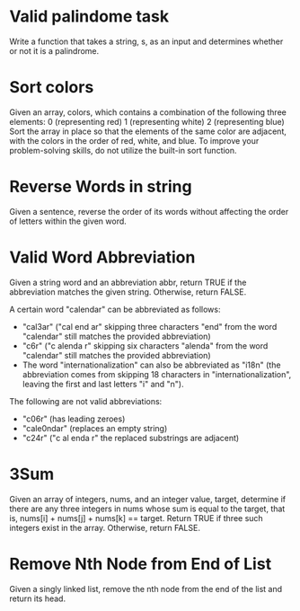 # Valid palindome task

Write a function that takes a string, s, as an input and determines whether or not it is a palindrome.

# Sort colors

Given an array, colors, which contains a combination of the following three elements:
0 (representing red)
1 (representing white)
2 (representing blue)
Sort the array in place so that the elements of the same color are adjacent, with the colors in the order of red, white, and blue. To improve your problem-solving skills, do not utilize the built-in sort function.

# Reverse Words in string

Given a sentence, reverse the order of its words without affecting the order of letters within the given word.

# Valid Word Abbreviation

Given a string word and an abbreviation abbr, return TRUE if the abbreviation matches the given string. Otherwise, return FALSE.

A certain word "calendar" can be abbreviated as follows:

- "cal3ar" ("cal end ar" skipping three characters "end" from the word "calendar" still matches the provided abbreviation)
- "c6r" ("c alenda r" skipping six characters "alenda" from the word "calendar" still matches the provided abbreviation)
- The word "internationalization" can also be abbreviated as "i18n" (the abbreviation comes from skipping 18 characters in "internationalization", leaving the first and last letters "i" and "n").

The following are not valid abbreviations:

- "c06r" (has leading zeroes)
- "cale0ndar" (replaces an empty string)
- "c24r" ("c al enda r" the replaced substrings are adjacent)

# 3Sum

Given an array of integers, nums, and an integer value, target, determine if there are any three integers in nums whose sum is equal to the target, that is, nums[i] + nums[j] + nums[k] == target. 
Return TRUE if three such integers exist in the array. Otherwise, return FALSE.

# Remove Nth Node from End of List

Given a singly linked list, remove the nth node from the end of the list and return its head.